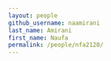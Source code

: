 ```yaml
---
layout: people
github_username: naamirani
last_name: Amirani
first_name: Naufa
permalink: /people/nfa2120/
---
```

